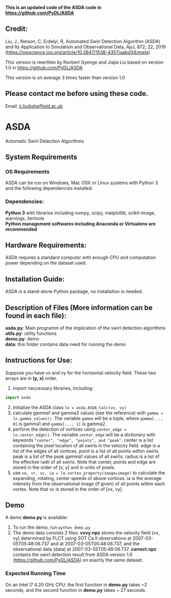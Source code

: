 **This is an updated code of the ASDA code in https://github.com/PyDL/ASDA**

## Credit:
Liu, J., Nelson, C, Erdelyi, R, Automated Swirl Detection Algorithm (ASDA) and Its Application to Simulation and Observational Data, ApJ, 872, 22, 2019 (https://iopscience.iop.org/article/10.3847/1538-4357/aabd34/meta)

This version is rewritten by Norbert Gyenge and Jiajia Liu based on version 1.0 in https://github.com/PyDL/ASDA

This version is on average 3 times faster than version 1.0

## Please contact me before using these code.
Email: jj.liu@sheffield.ac.uk

# ASDA
Automatic Swirl Detection Algorithms

## System Requirements
### OS Requirements
ASDA can be run on Windows, Mac OSX or Linux systems with Python 3 and the following dependencies installed.

### Dependencies:
**Python 3** with libraries including numpy, scipy, matplotlib, scikit-image, warnings, itertools</br>
**Python management softwares including Anaconda or Virtualenv are recommended**

## Hardware Requirements:
ASDA requires a standard computer with enough CPU and computation power depending on the dataset used.

## Installation Guide:
ASDA is a stand-alone Python package, no installation is needed.

## Description of Files (More information can be found in each file):
**asda.py**: Main programm of the implication of the swirl detection algorithms</br>
**utils.py**: utility functions</br>
**demo.py**: demo</br>
**data**: this folder contains data need for running the demo</br>

## Instructions for Use:
Suppose you have vx and vy for the horizontal velocity field. These two arrays are in **(y, x)** order.</br>
1. import neccessary libraries, including:
```python
import asda
```
2. Initialize the ASDA class `lo = asda.ASDA_Calc(vx, vy)` </br>
3. calculate gamma1 and gamma2 values (see the reference) with `gamma = lo.gamma_values()`. The variable `gamma` will be a tuple, where `gamma[..., 0]` is gamma1 and `gamma[..., 1]` is gamma2.</br>
4. perform the detection of vortices using `center_edge = lo.center_edge()`. The variable `center_edge` will be a dictionary with keywords `"center", "edge", "points", and "peak"`. center is a list containing the pixel location of all swirls in the velocity field. edge is a list of the edges of all vortices. point is a list of all points within swirls. peak is a list of the peak gamma1 values of all swirls. radius is a list of the effective radii of all swirls. Note that center, points and edge are stored in the order of [x, y] and in units of pixels.</br>
5. use `ve, vr, vc, ia = lo.vortex_property(image=image)` to calculate the expanding, rotating, center speeds of above vortices. ia is the average intensity from the observational image (if given) of all points within each vortex. Note that vc is stored in the order of [vx, vy].</br>

## Demo
A demo **demo.py** is available:
1. To run the demo, run `python demo.py`
2. The demo data consists 2 files: **vxvy.npz** stores the velocity field (vx, vy) determined by FLCT using SOT Ca II observations at 2007-03-05T05:48:06.737 and at 2007-03-05T05:48:06.737, and the observational data (data) at 2007-03-05T05:48:06.737. **correct.npz** contains the swirl detection result from ASDA version 1.0 (https://github.com/PyDL/ASDA) on exactly the same dataset.

### Expected Running Time
On an Intel I7 4.20 GHz CPU: the first function in **demo.py** takes ~2 seconds, and the second function in **demo.py** takes ~ 27 seconds.

